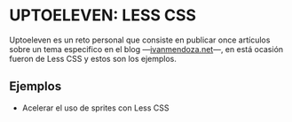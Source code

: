 ﻿
# UPTOELEVEN: LESS CSS

Uptoeleven es un reto personal que consiste en publicar once artículos sobre un tema especifico en el blog —[ivanmendoza.net](http://ivanmendoza.net)—, en está ocasión fueron de Less CSS y estos son los ejemplos.


## Ejemplos

* Acelerar el uso de sprites con Less CSS


